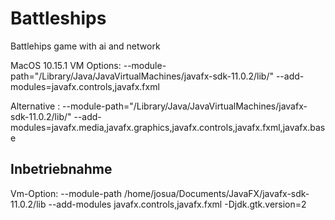 # Battleships
Battlehips game with ai and network

MacOS 10.15.1 VM Options:
--module-path="/Library/Java/JavaVirtualMachines/javafx-sdk-11.0.2/lib/" --add-modules=javafx.controls,javafx.fxml


Alternative :
--module-path="/Library/Java/JavaVirtualMachines/javafx-sdk-11.0.2/lib/" --add-modules=javafx.media,javafx.graphics,javafx.controls,javafx.fxml,javafx.base
## Inbetriebnahme

Vm-Option: --module-path /home/josua/Documents/JavaFX/javafx-sdk-11.0.2/lib --add-modules javafx.controls,javafx.fxml -Djdk.gtk.version=2
